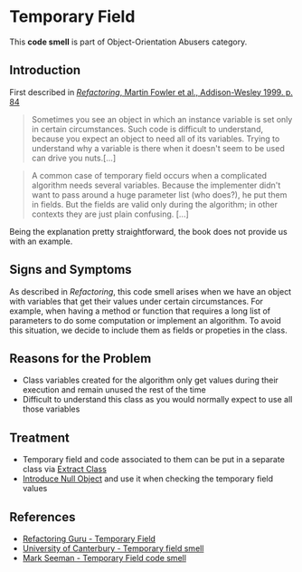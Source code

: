 # Temporary Field

This **code smell** is part of Object-Orientation Abusers category.

## Introduction

First described in [*Refactoring*, Martin Fowler et al., Addison-Wesley 1999. p. 84](https://www.amazon.com/Refactoring-Improving-Design-Existing-Code/dp/0201485672/ref=sr_1_2?crid=M4FBZXR53VK8&dchild=1&keywords=refactoring+martin+fowler&qid=1589303377&sprefix=refactoring+ma%2Caps%2C236&sr=8-2)

> Sometimes you see an object in which an instance variable is set only in certain circumstances. Such code is difficult to understand, because you expect an object to need all of its variables. Trying to understand why a variable is there when it doesn't seem to be used can drive you nuts.[...]

> A common case of temporary field occurs when a complicated algorithm needs several variables. Because the implementer didn't want to pass around a huge parameter list (who does?), he put them in fields. But the fields are valid only during the algorithm; in other contexts they are just plain confusing. [...]

Being the explanation pretty straightforward, the book does not provide us with an example.

## Signs and Symptoms

As described in *Refactoring*, this code smell arises when we have an object with variables that get their values under certain circumstances. For example, when having a method or function that requires a long list of parameters to do some computation or implement an algorithm. To avoid this situation, we decide to include them as fields or propeties in the class.

## Reasons for the Problem

- Class variables created for the algorithm only get values during their execution and remain unused the rest of the time
- Difficult to understand this class as you would normally expect to use all those variables

## Treatment

- Temporary field and code associated to them can be put in a separate class via [Extract Class](https://github.com/guidesmiths/clean-code-school/tree/master/refactors/extract-class)
- [Introduce Null Object](https://github.com/guidesmiths/clean-code-school/tree/master/refactors/introduce-null-object) and use it when checking the temporary field values

## References

- [Refactoring Guru - Temporary Field](https://refactoring.guru/smells/temporary-field)
- [University of Canterbury - Temporary field smell](http://wiki3.cosc.canterbury.ac.nz/index.php/Temporary_field_smell)
- [Mark Seeman - Temporary Field code smell](https://blog.ploeh.dk/2015/09/18/temporary-field-code-smell/)